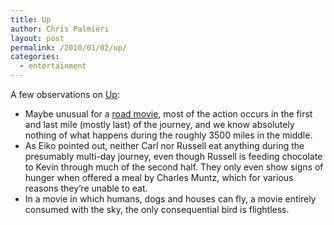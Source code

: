 ```yaml
---
title: Up
author: Chris Palmieri
layout: post
permalink: /2010/01/02/up/
categories:
  - entertainment
---
```

A few observations on [Up][1]:

  * Maybe unusual for a [road movie][2], most of the action occurs in the first and last mile (mostly last) of the journey, and we know absolutely nothing of what happens during the roughly 3500 miles in the middle.
  * As Eiko pointed out, neither Carl nor Russell eat anything during the presumably multi-day journey, even though Russell is feeding chocolate to Kevin through much of the second half. They only even show signs of hunger when offered a meal by Charles Muntz, which for various reasons they&#8217;re unable to eat.
  * In a movie in which humans, dogs and houses can fly, a movie entirely consumed with the sky, the only consequential bird is flightless.

 [1]: http://adisney.go.com/disneyvideos/animatedfilms/up/
 [2]: http://en.wikipedia.org/wiki/Road_movie